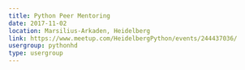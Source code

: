 ```yaml
---
title: Python Peer Mentoring
date: 2017-11-02
location: Marsilius-Arkaden, Heidelberg
link: https://www.meetup.com/HeidelbergPython/events/244437036/
usergroup: pythonhd
type: usergroup
---
```

